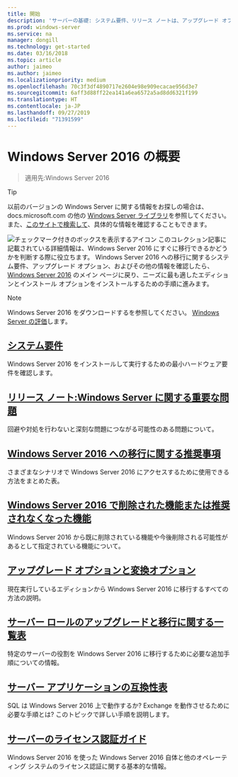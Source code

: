 ```yaml
---
title: 開始
description: 'サーバーの基礎: システム要件、リリース ノートは、アップグレード オプション'
ms.prod: windows-server
ms.service: na
manager: dongill
ms.technology: get-started
ms.date: 03/16/2018
ms.topic: article
author: jaimeo
ms.author: jaimeo
ms.localizationpriority: medium
ms.openlocfilehash: 70c3f3df4890717e2604e98e909ecacae956d3e7
ms.sourcegitcommit: 6aff3d88ff22ea141a6ea6572a5ad8dd6321f199
ms.translationtype: HT
ms.contentlocale: ja-JP
ms.lasthandoff: 09/27/2019
ms.locfileid: "71391599"
---
```

# <a name="get-started-with-windows-server-2016"></a>Windows Server 2016 の概要

>適用先:Windows Server 2016

> [!TIP]
> 以前のバージョンの Windows Server に関する情報をお探しの場合は、 docs.microsoft.com の他の [Windows Server ライブラリ](/previous-versions/windows/)を参照してください。 また、[このサイトで検索して](https://docs.microsoft.com/search/index?search=Windows+Server&dataSource=previousVersions)、具体的な情報を確認することもできます。

![チェックマーク付きのボックスを表示するアイコン](../media/landing-icons/getstarted.png) このコレクション記事に記載されている詳細情報は、Windows Server 2016 にすぐに移行できるかどうかを判断する際に役立ちます。 Windows Server 2016 への移行に関するシステム要件、アップグレード オプション、およびその他の情報を確認したら、[Windows Server 2016](Windows-Server-2016.md) のメイン ページに戻り、ニーズに最も適したエディションとインストール オプションをインストールするための手順に進みます。 

> [!Note]
> Windows Server 2016 をダウンロードするを参照してください。 [Windows Server の評価](https://www.microsoft.com/evalcenter/evaluate-windows-server-2016)します。


## <a name="system-requirementssystem-requirementsmd"></a>[システム要件](system-requirements.md)
Windows Server 2016 をインストールして実行するための最小ハードウェア要件を確認します。

## <a name="release-notes-important-issues-in-windows-serverwindows-server-2016-ga-release-notesmd"></a>[リリース ノート:Windows Server に関する重要な問題](Windows-Server-2016-GA-Release-Notes.md)
回避や対処を行わないと深刻な問題につながる可能性のある問題について。

## <a name="recommendations-for-moving-to-windows-server-2016recommendations-moving-to-server2016md"></a>[Windows Server 2016 への移行に関する推奨事項](Recommendations-moving-to-Server2016.md)
さまざまなシナリオで Windows Server 2016 にアクセスするために使用できる方法をまとめた表。

## <a name="features-removed-or-deprecated-in--windows-server-2016deprecated-featuresmd"></a>[Windows Server 2016 で削除された機能または推奨されなくなった機能](deprecated-features.md)
Windows Server 2016 から既に削除されている機能や今後削除される可能性があるとして指定されている機能について。

## <a name="upgrade-and-conversion-optionssupported-upgrade-pathsmd"></a>[アップグレード オプションと変換オプション](Supported-Upgrade-Paths.md)
現在実行しているエディションから Windows Server 2016 に移行するすべての方法の説明。

## <a name="server-role-upgrade-and-migration-matrixserver-role-upgradeability-tablemd"></a>[サーバー ロールのアップグレードと移行に関する一覧表](Server-Role-Upgradeability-Table.md)
特定のサーバーの役割を Windows Server 2016 に移行するために必要な追加手順についての情報。

## <a name="server-application-compatibility-tableserver-application-compatibilitymd"></a>[サーバー アプリケーションの互換性表](Server-Application-Compatibility.md)
SQL は Windows Server 2016 上で動作するか? Exchange を動作させるために必要な手順とは? このトピックで詳しい手順を説明します。

## <a name="server-activation-guideserver-2016-activationmd"></a>[サーバーのライセンス認証ガイド](Server-2016-activation.md)
Windows Server 2016 を使った Windows Server 2016 自体と他のオペレーティング システムのライセンス認証に関する基本的な情報。


